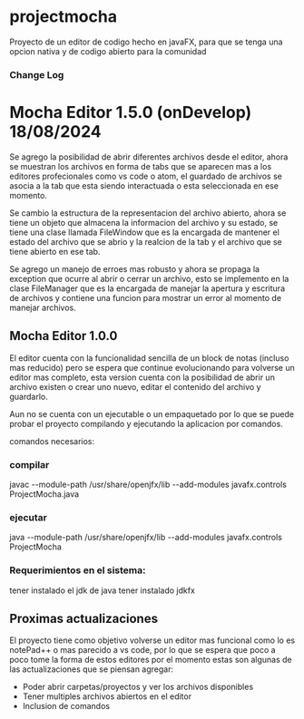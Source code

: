 # projectmocha

Proyecto de un editor de codigo hecho en javaFX, para que se tenga una 
opcion nativa y de codigo abierto para la comunidad

### Change Log

# Mocha Editor 1.5.0 (onDevelop) 18/08/2024

Se agrego la posibilidad de abrir diferentes archivos desde el editor, ahora se muestran los archivos 
en forma de tabs que se aparecen mas a los editores profecionales como vs code o atom, el guardado de archivos se asocia a la tab que esta siendo interactuada o esta seleccionada en ese momento. 

Se cambio la estructura de la representacion del archivo abierto, ahora se tiene un objeto que almacena la informacion del archivo y su estado, se tiene una clase llamada FileWindow que es la encargada de mantener el estado del archivo que se abrio y la realcion de la tab y el archivo que 
se tiene abierto en ese tab.

Se agrego un manejo de erroes mas robusto y ahora se propaga la exception que ocurre al abrir o cerrar un archivo, esto se implemento en la clase FileManager que es la encargada de manejar la apertura 
y escritura de archivos y contiene una funcion para mostrar un error al momento de manejar archivos.

## Mocha Editor 1.0.0

El editor cuenta con la funcionalidad sencilla de un block de notas (incluso mas reducido) 
pero se espera que continue evolucionando para volverse un editor mas completo, esta version cuenta 
con la posibilidad de abrir un archivo existen o crear uno nuevo, editar el contenido del 
archivo y guardarlo.

Aun no se cuenta con un ejecutable o un empaquetado por lo que se puede 
probar el proyecto compilando y ejecutando la aplicacion por comandos.

comandos necesarios: 

### compilar
javac --module-path /usr/share/openjfx/lib --add-modules javafx.controls ProjectMocha.java

### ejecutar
java --module-path /usr/share/openjfx/lib --add-modules javafx.controls ProjectMocha

### Requerimientos en el sistema:

tener instalado el jdk de java
tener instalado jdkfx

## Proximas actualizaciones 

El proyecto tiene como objetivo volverse un editor mas funcional como lo es notePad++ o 
mas parecido a vs code, por lo que se espera que poco a poco tome la forma de estos editores 
por el momento estas son algunas de las actualizaciones que se piensan agregar:

- Poder abrir carpetas/proyectos y ver los archivos disponibles
- Tener multiples archivos abiertos en el editor
- Inclusion de comandos
